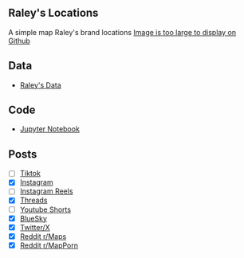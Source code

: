 ## Raley's Locations
A simple map Raley's brand locations
[Image is too large to display on Github](https://drive.google.com/uc?export=view&id=1UfeP0Wu8J4I2VFVdTQrmsI-_Qlo_08FC)

## Data
* [Raley's Data](https://www.raleys.com/stores)

## Code
* [Jupyter Notebook](FormatData.ipynb)

## Posts
- [ ] [Tiktok]()
- [x] [Instagram](https://www.instagram.com/p/DKU1M7MJS3P/)
- [ ] [Instagram Reels]()
- [x] [Threads](https://www.threads.com/@vinemapper/post/DKU1NcPJNG5)
- [ ] [Youtube Shorts]()
- [x] [BlueSky](https://bsky.app/profile/vinemapper.bsky.social/post/3lqi7s52elc2h)
- [x] [Twitter/X](https://x.com/VineMapper/status/1928858605878436268)
- [x] [Reddit r/Maps](https://www.reddit.com/r/Maps/comments/1l01oop/raleys_brand_locations/)
- [x] [Reddit r/MapPorn](https://www.reddit.com/r/MapPorn/comments/1l01pz3/raleys_brand_locations/)
